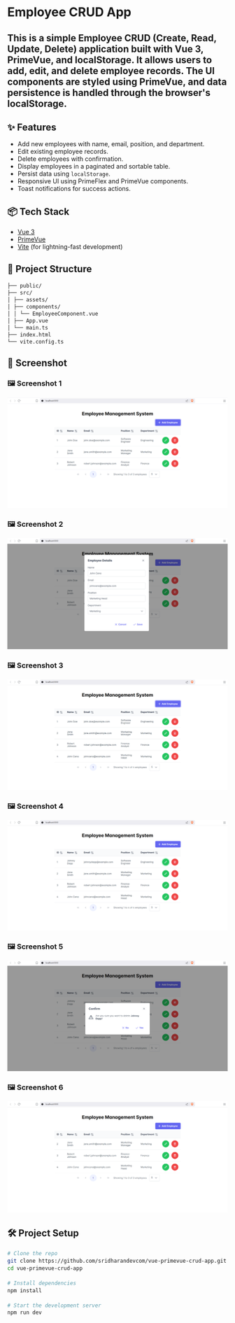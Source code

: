 # Employee CRUD App

This is a simple **Employee CRUD (Create, Read, Update, Delete) application** built with **Vue 3**, **PrimeVue**, and **localStorage**. It allows users to add, edit, and delete employee records. The UI components are styled using PrimeVue, and data persistence is handled through the browser's localStorage.
---


## ✨ Features

- Add new employees with name, email, position, and department.
- Edit existing employee records.
- Delete employees with confirmation.
- Display employees in a paginated and sortable table.
- Persist data using `localStorage`.
- Responsive UI using PrimeFlex and PrimeVue components.
- Toast notifications for success actions.


## 📦 Tech Stack

- [Vue 3](https://vuejs.org/)
- [PrimeVue](https://www.primefaces.org/primevue/)
- [Vite](https://vitejs.dev/) (for lightning-fast development)


## 📁 Project Structure
```
├── public/
├── src/
│ ├── assets/
│ ├── components/
│ │ └── EmployeeComponent.vue
│ ├── App.vue
│ └── main.ts
├── index.html
└── vite.config.ts
```


## 📸 Screenshot

### 🖼️ Screenshot 1
![Screenshot 1](./src/assets/screenshot1.png)

### 🖼️ Screenshot 2
![Screenshot 2](./src/assets/screenshot2.png)

### 🖼️ Screenshot 3
![Screenshot 3](./src/assets/screenshot3.png)

### 🖼️ Screenshot 4
![Screenshot 4](./src/assets/screenshot4.png)

### 🖼️ Screenshot 5
![Screenshot 5](./src/assets/screenshot5.png)

### 🖼️ Screenshot 6
![Screenshot 6](./src/assets/screenshot6.png)


## 🛠️ Project Setup

```bash
# Clone the repo
git clone https://github.com/sridharandevcom/vue-primevue-crud-app.git
cd vue-primevue-crud-app

# Install dependencies
npm install

# Start the development server
npm run dev

